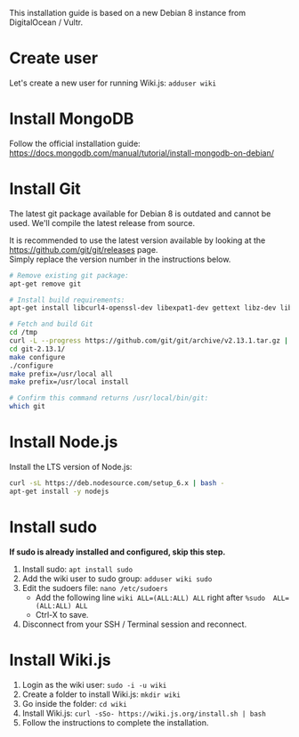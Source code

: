 <!-- TITLE: Install on Debian 8 -->
<!-- SUBTITLE: How to install Wiki.js on Debian 8 -->

This installation guide is based on a new Debian 8 instance from DigitalOcean / Vultr.
# Create user
Let's create a new user for running Wiki.js: `adduser wiki`
# Install MongoDB
Follow the official installation guide: https://docs.mongodb.com/manual/tutorial/install-mongodb-on-debian/
# Install Git
The latest git package available for Debian 8 is outdated and cannot be used. We'll compile the latest release from source.

It is recommended to use the latest version available by looking at the https://github.com/git/git/releases page.  
Simply replace the version number in the instructions below.

```sh
# Remove existing git package: 
apt-get remove git

# Install build requirements:
apt-get install libcurl4-openssl-dev libexpat1-dev gettext libz-dev libssl-dev build-essential autoconf

# Fetch and build Git
cd /tmp
curl -L --progress https://github.com/git/git/archive/v2.13.1.tar.gz | tar xz
cd git-2.13.1/
make configure
./configure
make prefix=/usr/local all
make prefix=/usr/local install

# Confirm this command returns /usr/local/bin/git:
which git
```

# Install Node.js
Install the LTS version of Node.js:

```sh
curl -sL https://deb.nodesource.com/setup_6.x | bash -
apt-get install -y nodejs
```

# Install sudo
**If sudo is already installed and configured, skip this step.**

1. Install sudo: `apt install sudo`
2. Add the wiki user to sudo group: `adduser wiki sudo`
3. Edit the sudoers file: `nano /etc/sudoers`
	- Add the following line `wiki ALL=(ALL:ALL) ALL` right after `%sudo  ALL=(ALL:ALL) ALL`
	- Ctrl-X to save.
4. Disconnect from your SSH / Terminal session and reconnect.
# Install Wiki.js
1. Login as the wiki user: `sudo -i -u wiki`
2. Create a folder to install Wiki.js: `mkdir wiki`
3. Go inside the folder: `cd wiki`
4. Install Wiki.js: `curl -sSo- https://wiki.js.org/install.sh | bash`
5. Follow the instructions to complete the installation.
